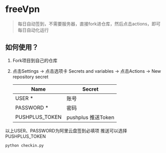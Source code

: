 # freeVpn
> 每日自动签到，不需要服务器，直接fork进仓库，然后点击actions，即可每日自动化运行
## 如何使用？ 
1. Fork项目到自己的仓库
2. 点击Settings -> 点击选项卡 Secrets and variables -> 点击Actions -> New repository secret


    | Name   | Secret                           |
    | ------ | ------------------------------- |
    | USER *   | 账号 |
    | PASSWORD *  | 密码 |
    | PUSHPLUS_TOKEN  | pushplus 推送Token |


以上USER、PASSWORD为阿里云盘签到必填项 推送可以选择PUSHPLUS_TOKEN
```
python checkin.py
```

